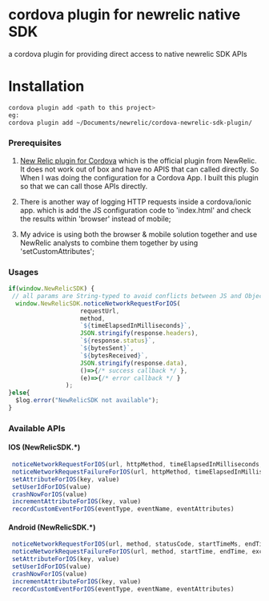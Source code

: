 # cordova plugin for newrelic native SDK

a cordova plugin for providing direct access to native newrelic SDK APIs

# Installation
```bash
cordova plugin add <path to this project>
eg: 
cordova plugin add ~/Documents/newrelic/cordova-newrelic-sdk-plugin/
```

### Prerequisites
1. [New Relic plugin for Cordova](https://github.com/newrelic/newrelic-cordova-plugin.git)
which is the official plugin from NewRelic. It does not work out of box and have no APIS that can called directly.
So When I was doing the configuration for a Cordova App. I built this plugin so that we can call those APIs directly.

2. There is another way of logging HTTP requests inside a cordova/ionic app. 
which is add the JS configuration code to 'index.html' and check the results within 'browser' instead of mobile;

3. My advice is using both the browser & mobile solution together and use NewRelic analysts to combine them together by using 'setCustomAttributes';

### Usages

```javascript
if(window.NewRelicSDK) {
 // all params are String-typed to avoid conflicts between JS and ObjectiveC/JAVA
  window.NewRelicSDK.noticeNetworkRequestForIOS(
  					requestUrl,
  					method,
  					`${timeElapsedInMilliseconds}`,
  					JSON.stringify(response.headers),
  					`${response.status}`,
  					`${bytesSent}`,
  					`${bytesReceived}`,
  					JSON.stringify(response.data),
  					()=>{/* success callback */ },
  					(e)=>{/* error callback */ }
  				);
}else{
  $log.error("NewRelicSDK not available");
}
```
### Available APIs

#### IOS (NewRelicSDK.*)
```javascript 
 noticeNetworkRequestForIOS(url, httpMethod, timeElapsedInMilliseconds, headers, httpStatusCode, bytesSent, bytesReceived, responseData)
 noticeNetworkRequestFailureForIOS(url, httpMethod, timeElapsedInMilliseconds, httpStatusCode)
 setAttributeForIOS(key, value)
 setUserIdForIOS(value)
 crashNowForIOS(value)
 incrementAttributeForIOS(key, value)
 recordCustomEventForIOS(eventType, eventName, eventAttributes)
```

#### Android (NewRelicSDK.*)
```javascript 
 noticeNetworkRequestForIOS(url, method, statusCode, startTimeMs, endTimeMs, bytesSent, bytesReceived)
 noticeNetworkRequestFailureForIOS(url, method, startTime, endTime, exceptionString)
 setAttributeForIOS(key, value)
 setUserIdForIOS(value)
 crashNowForIOS(value)
 incrementAttributeForIOS(key, value)
 recordCustomEventForIOS(eventType, eventName, eventAttributes)
```
